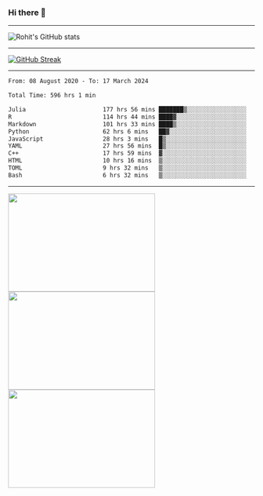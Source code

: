 ### Hi there 👋

<hr/>

![Rohit's GitHub stats](https://github-readme-stats.vercel.app/api?username=RohitRathore1&show_icons=true&theme=transparent)

<hr/>

[![GitHub Streak](http://github-readme-streak-stats.herokuapp.com?user=RohitRathore1&theme=dark&mode=weekly)](https://git.io/streak-stats)

<hr/>

<!--START_SECTION:waka-->

```txt
From: 08 August 2020 - To: 17 March 2024

Total Time: 596 hrs 1 min

Julia                      177 hrs 56 mins ███████▒░░░░░░░░░░░░░░░░░   29.86 %
R                          114 hrs 44 mins ████▓░░░░░░░░░░░░░░░░░░░░   19.25 %
Markdown                   101 hrs 33 mins ████▒░░░░░░░░░░░░░░░░░░░░   17.04 %
Python                     62 hrs 6 mins   ██▓░░░░░░░░░░░░░░░░░░░░░░   10.42 %
JavaScript                 28 hrs 3 mins   █▒░░░░░░░░░░░░░░░░░░░░░░░   04.71 %
YAML                       27 hrs 56 mins  █▒░░░░░░░░░░░░░░░░░░░░░░░   04.69 %
C++                        17 hrs 59 mins  ▓░░░░░░░░░░░░░░░░░░░░░░░░   03.02 %
HTML                       10 hrs 16 mins  ▒░░░░░░░░░░░░░░░░░░░░░░░░   01.72 %
TOML                       9 hrs 32 mins   ▒░░░░░░░░░░░░░░░░░░░░░░░░   01.60 %
Bash                       6 hrs 32 mins   ▒░░░░░░░░░░░░░░░░░░░░░░░░   01.10 %
```

<!--END_SECTION:waka-->

<hr/>

<p>
  <img src="https://wakatime.com/share/@TeAmp0is0N/0205e68a-e5ed-48bf-b870-3c94c1fa77d3.svg" width="300" height="200">
  <img src="https://wakatime.com/share/@TeAmp0is0N/3935ee43-08a3-493e-8b95-60c1f9204b15.svg" width="300" height="200">
  <img src="https://wakatime.com/share/@TeAmp0is0N/8717aacc-7340-44e0-abb1-987dc9823fcd.svg" width="300" height="200">
</p>




